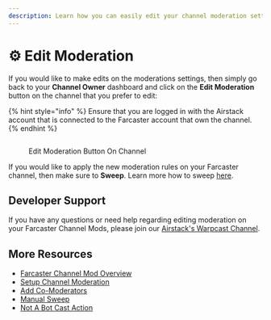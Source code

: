 ```yaml
---
description: Learn how you can easily edit your channel moderation settings on Airstack.
---
```


# ⚙️ Edit Moderation

If you would like to make edits on the moderations settings, then simply go back to your **Channel Owner** dashboard and click on the **Edit Moderation** button on the channel that you prefer to edit:

{% hint style="info" %}
Ensure that you are logged in with the Airstack account that is connected to the Farcaster account that own the channel.
{% endhint %}

<figure><img src="../../.gitbook/assets/Screenshot 2024-05-30 at 11.02.28 AM copy.png" alt=""><figcaption><p>Edit Moderation Button On Channel</p></figcaption></figure>

If you would like to apply the new moderation rules on your Farcaster channel, then make sure to **Sweep**. Learn more how to sweep [here](manual-sweep.md).

## Developer Support

If you have any questions or need help regarding editing moderation on your Farcaster Channel Mods, please join our [Airstack's Warpcast Channel](https://warpcast.com/\~/channel/airstack).

## More Resources

* [Farcaster Channel Mod Overview](overview.md)
* [Setup Channel Moderation](setup-channel-moderation.md)
* [Add Co-Moderators](add-co-moderators.md)
* [Manual Sweep](manual-sweep.md)
* [Not A Bot Cast Action](not-a-bot-cast-action.md)
